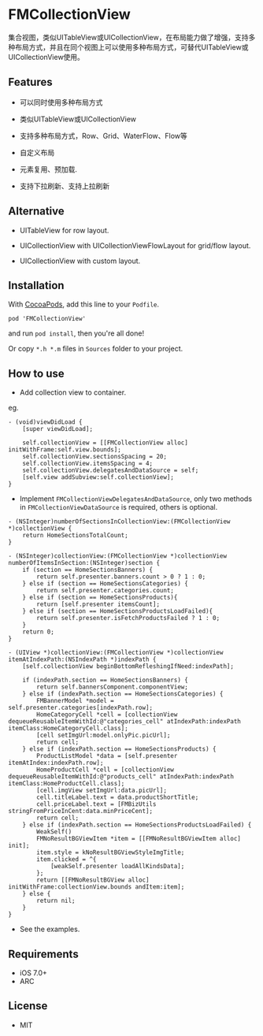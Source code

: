 # FMCollectionView

集合视图，类似UITableView或UICollectionView，在布局能力做了增强，支持多种布局方式，并且在同个视图上可以使用多种布局方式，可替代UITableView或UICollectionView使用。

## Features

* 可以同时使用多种布局方式

* 类似UITableView或UICollectionView

* 支持多种布局方式，Row、Grid、WaterFlow、Flow等

* 自定义布局

* 元素复用、预加载.

* 支持下拉刷新、支持上拉刷新

## Alternative

* UITableView for row layout.

* UICollectionView with UICollectionViewFlowLayout for grid/flow layout.

* UICollectionView with custom layout.

## Installation

With [CocoaPods](http://cocoapods.org/), add this line to your `Podfile`.

```
pod 'FMCollectionView'
```

and run `pod install`, then you're all done!

Or copy `*.h *.m` files in `Sources` folder to your project.

## How to use

* Add collection view to container.

eg.

```
- (void)viewDidLoad {
    [super viewDidLoad];
    
    self.collectionView = [[FMCollectionView alloc] initWithFrame:self.view.bounds];
    self.collectionView.sectionsSpacing = 20;
    self.collectionView.itemsSpacing = 4;
    self.collectionView.delegatesAndDataSource = self;
    [self.view addSubview:self.collectionView];
}
```

* Implement `FMCollectionViewDelegatesAndDataSource`, only two methods in `FMCollectionViewDataSource` is required, others is optional.

```
- (NSInteger)numberOfSectionsInCollectionView:(FMCollectionView *)collectionView {
    return HomeSectionsTotalCount;
}

- (NSInteger)collectionView:(FMCollectionView *)collectionView numberOfItemsInSection:(NSInteger)section {
    if (section == HomeSectionsBanners) {
        return self.presenter.banners.count > 0 ? 1 : 0;
    } else if (section == HomeSectionsCategories) {
        return self.presenter.categories.count;
    } else if (section == HomeSectionsProducts){
        return [self.presenter itemsCount];
    } else if (section == HomeSectionsProductsLoadFailed){
        return self.presenter.isFetchProductsFailed ? 1 : 0;
    }
    return 0;
}

- (UIView *)collectionView:(FMCollectionView *)collectionView itemAtIndexPath:(NSIndexPath *)indexPath {
    [self.collectionView beginBottomRefleshingIfNeed:indexPath];
    
    if (indexPath.section == HomeSectionsBanners) {
        return self.bannersComponent.componentView;
    } else if (indexPath.section == HomeSectionsCategories) {
        FMBannerModel *model = self.presenter.categories[indexPath.row];
        HomeCategoryCell *cell = [collectionView dequeueReusableItemWithId:@"categories_cell" atIndexPath:indexPath itemClass:HomeCategoryCell.class];
        [cell setImgUrl:model.onlyPic.picUrl];
        return cell;
    } else if (indexPath.section == HomeSectionsProducts) {
        ProductListModel *data = [self.presenter itemAtIndex:indexPath.row];
        HomeProductCell *cell = [collectionView dequeueReusableItemWithId:@"products_cell" atIndexPath:indexPath itemClass:HomeProductCell.class];
        [cell.imgView setImgUrl:data.picUrl];
        cell.titleLabel.text = data.productShortTitle;
        cell.priceLabel.text = [FMBizUtils stringFromPriceInCent:data.minPriceCent];
        return cell;
    } else if (indexPath.section == HomeSectionsProductsLoadFailed) {
        WeakSelf()
        FMNoResultBGViewItem *item = [[FMNoResultBGViewItem alloc] init];
        item.style = kNoResultBGViewStyleImgTitle;
        item.clicked = ^{
            [weakSelf.presenter loadAllKindsData];
        };
        return [[FMNoResultBGView alloc] initWithFrame:collectionView.bounds andItem:item];
    } else {
        return nil;
    }
}
```

* See the examples.

## Requirements

* iOS 7.0+ 
* ARC

## License

* MIT